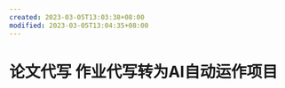 ```yaml
---
created: 2023-03-05T13:03:38+08:00
modified: 2023-03-05T13:04:35+08:00
---
```


# 论文代写 作业代写转为AI自动运作项目

